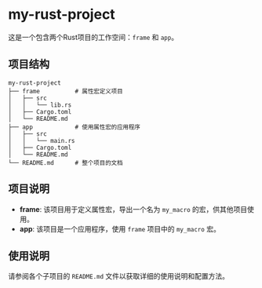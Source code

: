# my-rust-project

这是一个包含两个Rust项目的工作空间：`frame` 和 `app`。

## 项目结构

```
my-rust-project
├── frame          # 属性宏定义项目
│   ├── src
│   │   └── lib.rs
│   ├── Cargo.toml
│   └── README.md
├── app            # 使用属性宏的应用程序
│   ├── src
│   │   └── main.rs
│   ├── Cargo.toml
│   └── README.md
└── README.md      # 整个项目的文档
```

## 项目说明

- **frame**: 该项目用于定义属性宏，导出一个名为 `my_macro` 的宏，供其他项目使用。
- **app**: 该项目是一个应用程序，使用 `frame` 项目中的 `my_macro` 宏。

## 使用说明

请参阅各个子项目的 `README.md` 文件以获取详细的使用说明和配置方法。